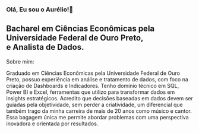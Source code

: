 
### Olá, Eu sou o Aurélio!👋

## Bacharel em Ciências Econômicas pela Universidade Federal de Ouro Preto,  <br> e Analista de Dados.

Sobre mim:

Graduado em Ciências Econômicas pela Universidade Federal de Ouro Preto, possuo experiência em análise e tratamento de dados, com foco na criação de Dashboards e Indicadores. Tenho domínio técnico em SQL, Power BI e Excel, ferramentas que utilizo para transformar dados em insights estratégicos.
Acredito que decisões baseadas em dados devem ser guiadas pela objetividade, sem perder a criatividade, um diferencial que também trago da minha carreira de mais de 20 anos como músico e cantor. Essa bagagem única me permite abordar problemas com uma perspectiva inovadora e orientada por resultados.

<!--
**AurelioDiniz/AurelioDiniz** is a ✨ _special_ ✨ repository because its `README.md` (this file) appears on your GitHub profile.

Here are some ideas to get you started:

- 🔭 I’m currently working on ...
- 🌱 I’m currently learning ...
- 👯 I’m looking to collaborate on ...
- 🤔 I’m looking for help with ...
- 💬 Ask me about ...
- 📫 How to reach me: ...
- 😄 Pronouns: ...
- ⚡ Fun fact: ...
-->
